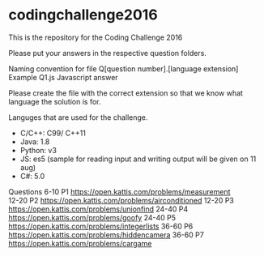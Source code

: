 # codingchallenge2016
This is the repository for the Coding Challenge 2016

Please put your answers in the respective question folders.

Naming convention for file
Q[question number].[language extension]
Example Q1.js Javascript answer

Please create the file with the correct extension so that we know what language the solution is for. 

Languges that are used for the challenge.
-	C/C++: C99/ C++11 
-	Java: 1.8
-	Python: v3
-	JS: es5 (sample for reading input and writing output will be given on 11 aug)
-	C#: 5.0

Questions
6-10 P1 https://open.kattis.com/problems/measurement  
12-20 P2 https://open.kattis.com/problems/airconditioned
12-20 P3 https://open.kattis.com/problems/unionfind
24-40 P4 https://open.kattis.com/problems/goofy
24-40 P5 https://open.kattis.com/problems/integerlists
36-60 P6 https://open.kattis.com/problems/hiddencamera
36-60 P7 https://open.kattis.com/problems/cargame
